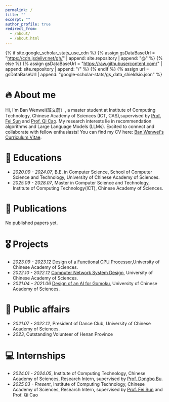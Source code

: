 ```yaml
---
permalink: /
title: ""
excerpt: ""
author_profile: true
redirect_from: 
  - /about/
  - /about.html
---
```


{% if site.google_scholar_stats_use_cdn %}
{% assign gsDataBaseUrl = "https://cdn.jsdelivr.net/gh/" | append: site.repository | append: "@" %}
{% else %}
{% assign gsDataBaseUrl = "https://raw.githubusercontent.com/" | append: site.repository | append: "/" %}
{% endif %}
{% assign url = gsDataBaseUrl | append: "google-scholar-stats/gs_data_shieldsio.json" %}

<span class='anchor' id='about-me'></span>


# 🔥 About me
Hi, I'm Ban Wenwei(班文蔚）, a master student at Institute of Computing Technology, Chinese Academy of Sciences (ICT, CAS),supervised by [Prof. Fei Sun](https://ofey.me/) and [Prof. Qi Cao](https://caoqi92.github.io/). My research interests lie in recommendation algorithms and Large Language Models (LLMs). Excited to connect and collaborate with fellow enthusiasts! 
You can find my CV here: [Ban Wenwei's Curriculum Vitae](../assets/CV_Wenwei_Ban.pdf).

# 📖 Educations
- *2020.09 - 2024.07*, B.E. in Computer Science, School of Computer Science and Technology, University of Chinese Academy of Sciences.
- *2025.09 - 2028.07*, Master in Computer Science and Technology, Institute of Computing Technology(ICT), Chinese Academy of Sciences.


# 📝 Publications 
No published papers yet.

# 🎖 Projects
- *2023.09 - 2023.12* [Design of a Functional CPU Processor](https://github.com/banwwup/CPU),University of Chinese Academy of Sciences. 
- *2022.10 - 2022.12* [Computer Network System Design](https://github.com/banwwup/Computer-Network), University of Chinese Academy of Sciences.
- *2021.04 - 2021.06* [Design of an AI for Gomoku](https://github.com/banwwup/Gomoku), University of Chinese Academy of Sciences.

# 💬 Public affairs
- *2021.07 - 2022.12*, President of Dance Club, University of Chinese Academy of Sciences.
- *2023*, Outstanding Volunteer of Henan Province


# 💻 Internships
- *2024.01 - 2024.05*, Institute of Computing Technology, Chinese Academy of Sciences, Research Intern, supervised by [Prof. Dongbo Bu](http://www.ict.cas.cn/sourcedb/cn/jssrck/200909/t20090917_2496584.html).
- *2025.03 - Present*, Institute of Computing Technology, Chinese Academy of Sciences, Research Intern, supervised by 
[Prof. Fei Sun](https://ofey.me/) and Prof. Qi Cao
